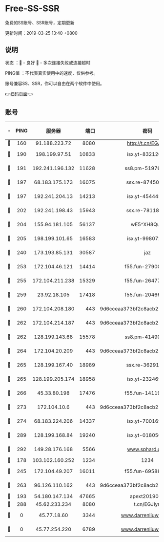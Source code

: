 # Free-SS-SSR

免费的SS账号、SSR账号，定期更新

更新时间：2019-03-25 13:40 +0800

## 说明

状态     ：🙂 - 良好 🙁 - 多次连接失败或连接超时

PING值   ：不代表真实使用中的速度，仅供参考。

账号兼容SS、SSR，你可以自由在两个软件中使用。

👉[扫码页面](https://liesauer.github.io/Free-SS-SSR/)👈

## 账号

|-|PING|服务器|端口|密码|加密方式|区域|
|:----:|:----:|:-----:|-----:|:----:|:----:|:----:|
|🙂|160|91.188.223.72|8080|http://t.cn/EGJIyrl|rc4-md5|RU|
|🙂|190|198.199.97.51|10833|isx.yt-83212051|aes-256-cfb|US|
|🙂|191|192.241.196.132|11628|ss8.pm-51976086|aes-256-cfb|US|
|🙂|197|68.183.175.173|16075|ssx.re-87450800|aes-256-cfb|US|
|🙂|197|192.241.204.13|14213|isx.yt-45444530|aes-256-cfb|US|
|🙂|202|192.241.198.43|15943|ssx.re-78118439|aes-256-cfb|US|
|🙂|204|155.94.181.105|56137|wE5^XH8Quw|aes-256-cfb|US|
|🙂|205|198.199.101.65|16583|isx.yt-99807237|aes-256-cfb|US|
|🙂|240|173.193.85.131|30587|jaz|aes-256-cfb|US|
|🙂|253|172.104.46.121|14414|f55.fun-27900052|aes-256-cfb|SG|
|🙂|255|172.104.211.238|15329|f55.fun-26477830|aes-256-cfb|US|
|🙂|259|23.92.18.105|17418|f55.fun-20466360|aes-256-cfb|US|
|🙂|260|172.104.208.180|443|9d6cceaa373bf2c8acb22e60b6a58be6|aes-256-cfb|US|
|🙂|262|172.104.214.187|443|9d6cceaa373bf2c8acb22e60b6a58be6|aes-256-cfb|US|
|🙂|262|128.199.143.68|15578|ss8.pm-41490223|aes-256-cfb|SG|
|🙂|264|172.104.20.209|443|9d6cceaa373bf2c8acb22e60b6a58be6|aes-256-cfb|US|
|🙂|265|128.199.167.40|18989|ssx.re-36291667|aes-256-cfb|SG|
|🙂|265|128.199.205.174|18958|isx.yt-23246938|aes-256-cfb|SG|
|🙂|266|45.33.80.198|17476|f55.fun-14119354|aes-256-cfb|US|
|🙂|273|172.104.10.6|443|9d6cceaa373bf2c8acb22e60b6a58be6|aes-256-cfb|US|
|🙂|274|68.183.224.206|14337|isx.yt-70016969|aes-256-cfb|SG|
|🙂|289|128.199.168.84|19240|isx.yt-01805648|aes-256-cfb|SG|
|🙂|292|149.28.176.168|5566|www.sphard.com|aes-256-cfb|AU|
|🙂|178|103.102.160.252|1234|1234|rc4-md5|JP|
|🙂|245|172.104.49.207|16011|f55.fun-69588611|aes-256-cfb|SG|
|🙂|263|96.126.110.162|443|9d6cceaa373bf2c8acb22e60b6a58be6|aes-256-cfb|US|
|🙁|193|54.180.147.134|47665|apext2019001|chacha20|KR|
|🙁|288|45.62.233.234|8080|t.cn/EGJIyrl|rc4-md5|CA|
|🙁|0|45.77.18.60|3344|www.darrenliuwei.com|aes-256-cfb|JP|
|🙁|0|45.77.254.220|6789|www.darrenliuwei.com|aes-256-cfb|SG|
